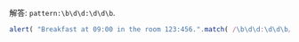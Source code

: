 
解答: `pattern:\b\d\d:\d\d\b`.

```js run
alert( "Breakfast at 09:00 in the room 123:456.".match( /\b\d\d:\d\d\b/ ) ); // 09:00
```
